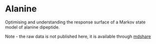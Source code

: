 # Alanine
Optimising and understanding the response surface of a Markov state model of alanine dipeptide. 

Note - the raw data is not published here, it is available through [mdshare](https://github.com/markovmodel/mdshare)



